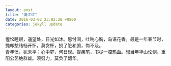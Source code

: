 ```yaml
---
layout: post
title: "满江红"
date: 2016-03-02 23:02:28 +0800
categories: jekyll update
---
```

惺忪睡眼，遥望处，日光如沐。思忖间，吐呐心胸，鸟语花香。最是一年春节时，抛却愁绪畅开怀。莫贪杯，损了脏和腑，悔不及。  
青年愤，犹未平；心中梦，何日现。提疾笔，书尽一腔热血。想当年华山论剑，重阳公艺绝群雄。须努力，莫负了韶华。